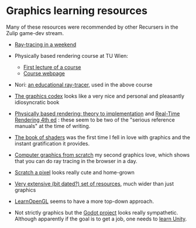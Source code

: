 # Graphics learning resources

Many of these resources were recommended by other Recursers in the Zulip game-dev stream.

* [Ray-tracing in a weekend](https://raytracing.github.io/books/RayTracingInOneWeekend.html)

* Physically based rendering course at TU Wien:

  * [First lecture of a course](https://www.youtube.com/watch?v=5sY_hoh_IDc)
  * [Course webpage](https://www.cg.tuwien.ac.at/courses/Rendering/VU/2021S)

* Nori: [an educational ray-tracer](https://wjakob.github.io/nori/), used in the above course

* [The graphics codex](https://graphicscodex.com/)
  looks like a very nice and personal and pleasantly idiosyncratic book

* [Physically based rendering: theory to implementation](https://www.pbrt.org/) and [Real-Time Rendering 4th ed](http://www.realtimerendering.com/index.html) : these seem to be two of the "serious reference manuals" at the time of writing.

* [The book of shaders](https://thebookofshaders.com) was the first time I fell in love with graphics and the instant gratification it provides.

* [Computer graphics from scratch](https://gabrielgambetta.com/computer-graphics-from-scratch/) my second graphics love, which shows that you can do ray tracing in the browser in a day.

* [Scratch a pixel](https://www.scratchapixel.com) looks really cute and home-grown

* [Very extensive (bit dated?) set of resources](https://github.com/miloyip/game-programmer), much wider than just graphics

* [LearnOpenGL](https://learnopengl.com/) seems to have a more top-down approach.

* Not strictly graphics but the [Godot project](https://godotengine.org/) looks really sympathetic. Although apparently if the goal is to get a job, one needs to [learn Unity](https://learn.unity.com/).

